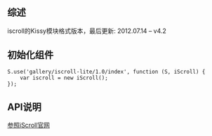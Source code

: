 ## 综述

iscroll的Kissy模块格式版本，最后更新: 2012.07.14 – v4.2

## 初始化组件

    S.use('gallery/iscroll-lite/1.0/index', function (S, iScroll) {
		var iscroll = new iScroll();
    });

## API说明

[参照iScroll官网](http://cubiq.org/iscroll-4)
